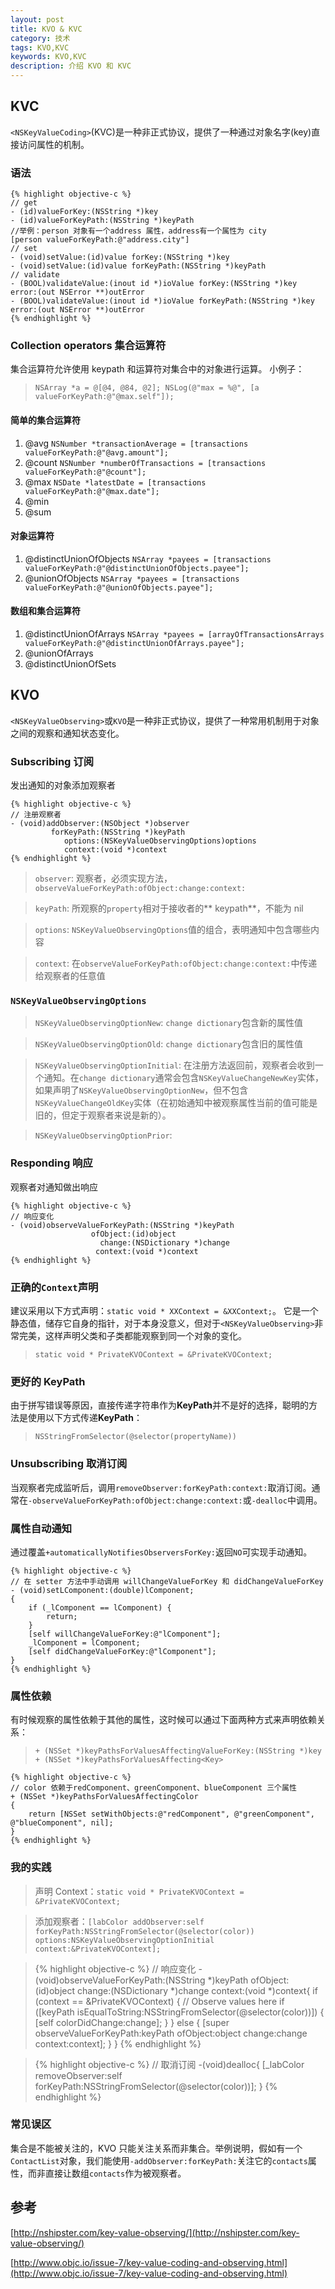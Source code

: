 ```yaml
---
layout: post
title: KVO & KVC
category: 技术
tags: KVO,KVC
keywords: KVO,KVC
description: 介绍 KVO 和 KVC
---
```



## **KVC**
`<NSKeyValueCoding>`(KVC)是一种非正式协议，提供了一种通过对象名字(key)直接访问属性的机制。

### 语法


    {% highlight objective-c %}
    // get
    - (id)valueForKey:(NSString *)key
    - (id)valueForKeyPath:(NSString *)keyPath
    //举例：person 对象有一个address 属性，address有一个属性为 city
    [person valueForKeyPath:@"address.city"]
    // set
    - (void)setValue:(id)value forKey:(NSString *)key
    - (void)setValue:(id)value forKeyPath:(NSString *)keyPath
    // validate
    - (BOOL)validateValue:(inout id *)ioValue forKey:(NSString *)key error:(out NSError **)outError
    - (BOOL)validateValue:(inout id *)ioValue forKeyPath:(NSString *)key error:(out NSError **)outError
    {% endhighlight %}


### Collection operators 集合运算符
集合运算符允许使用 keypath 和运算符对集合中的对象进行运算。
小例子：

> `NSArray *a = @[@4, @84, @2];
NSLog(@"max = %@", [a valueForKeyPath:@"@max.self"]);`

#### 简单的集合运算符

1. @avg `NSNumber *transactionAverage = [transactions valueForKeyPath:@"@avg.amount"];`
2. @count `NSNumber *numberOfTransactions = [transactions valueForKeyPath:@"@count"];`
3. @max `NSDate *latestDate = [transactions valueForKeyPath:@"@max.date"];`
4. @min
5. @sum


#### 对象运算符

1. @distinctUnionOfObjects `NSArray *payees = [transactions valueForKeyPath:@"@distinctUnionOfObjects.payee"];`
2. @unionOfObjects `NSArray *payees = [transactions valueForKeyPath:@"@unionOfObjects.payee"];`

#### 数组和集合运算符
1. @distinctUnionOfArrays `NSArray *payees = [arrayOfTransactionsArrays valueForKeyPath:@"@distinctUnionOfArrays.payee"];`
2. @unionOfArrays
3. @distinctUnionOfSets


## **KVO**

`<NSKeyValueObserving>`或`KVO`是一种非正式协议，提供了一种常用机制用于对象之间的观察和通知状态变化。

### Subscribing 订阅


发出通知的对象添加观察者



    {% highlight objective-c %}
    // 注册观察者
    - (void)addObserver:(NSObject *)observer
             forKeyPath:(NSString *)keyPath
                options:(NSKeyValueObservingOptions)options
                context:(void *)context
    {% endhighlight %}



> `observer`: 观察者，必须实现方法， `observeValueForKeyPath:ofObject:change:context:`

> `keyPath`: 所观察的`property`相对于接收者的** keypath**，不能为 nil

> `options`: `NSKeyValueObservingOptions`值的组合，表明通知中包含哪些内容

> `context`: 在`observeValueForKeyPath:ofObject:change:context:`中传递给观察者的任意值



### `NSKeyValueObservingOptions`



> `NSKeyValueObservingOptionNew`: `change dictionary`包含新的属性值

>`NSKeyValueObservingOptionOld`: `change dictionary`包含旧的属性值

> `NSKeyValueObservingOptionInitial`: 在注册方法返回前，观察者会收到一个通知。在`change dictionary`通常会包含`NSKeyValueChangeNewKey`实体，如果声明了`NSKeyValueObservingOptionNew`，但不包含`NSKeyValueChangeOldKey`实体（在初始通知中被观察属性当前的值可能是旧的，但定于观察者来说是新的）。

>`NSKeyValueObservingOptionPrior`:


### Responding 响应

观察者对通知做出响应


    {% highlight objective-c %}
    // 响应变化
    - (void)observeValueForKeyPath:(NSString *)keyPath
                      ofObject:(id)object
                        change:(NSDictionary *)change
                       context:(void *)context
    {% endhighlight %}



### 正确的`Context`声明

建议采用以下方式声明：`static void * XXContext = &XXContext;`。
它是一个静态值，储存它自身的指针，对于本身没意义，但对于`<NSKeyValueObserving>`非常完美，这样声明父类和子类都能观察到同一个对象的变化。

> `static void * PrivateKVOContext = &PrivateKVOContext;`



### 更好的 KeyPath

由于拼写错误等原因，直接传递字符串作为**KeyPath**并不是好的选择，聪明的方法是使用以下方式传递**KeyPath**：

> `NSStringFromSelector(@selector(propertyName))`


### Unsubscribing 取消订阅

当观察者完成监听后，调用`removeObserver:forKeyPath:context:`取消订阅。通常在`-observeValueForKeyPath:ofObject:change:context:`或`-dealloc`中调用。



### 属性自动通知

通过覆盖`+automaticallyNotifiesObserversForKey:`返回`NO`可实现手动通知。


    {% highlight objective-c %}
    // 在 setter 方法中手动调用 willChangeValueForKey 和 didChangeValueForKey
    - (void)setLComponent:(double)lComponent;
    {
        if (_lComponent == lComponent) {
            return;
        }
        [self willChangeValueForKey:@"lComponent"];
        _lComponent = lComponent;
        [self didChangeValueForKey:@"lComponent"];
    }
    {% endhighlight %}


### 属性依赖

有时候观察的属性依赖于其他的属性，这时候可以通过下面两种方式来声明依赖关系：

> `+ (NSSet *)keyPathsForValuesAffectingValueForKey:(NSString *)key`
> `+ (NSSet *)keyPathsForValuesAffecting<Key>`

    {% highlight objective-c %}
    // color 依赖于redComponent、greenComponent、blueComponent 三个属性
    + (NSSet *)keyPathsForValuesAffectingColor
    {
        return [NSSet setWithObjects:@"redComponent", @"greenComponent", @"blueComponent", nil];
    }
    {% endhighlight %}


### 我的实践

> 声明 Context：`static void * PrivateKVOContext = &PrivateKVOContext;`

> 添加观察者：`[labColor addObserver:self forKeyPath:NSStringFromSelector(@selector(color)) options:NSKeyValueObservingOptionInitial context:&PrivateKVOContext];`

>   {% highlight objective-c %}
    // 响应变化
    -(void)observeValueForKeyPath:(NSString *)keyPath ofObject:(id)object change:(NSDictionary *)change context:(void *)context{
        if (context == &PrivateKVOContext) {
            // Observe values here
            if ([keyPath isEqualToString:NSStringFromSelector(@selector(color))]) {
                [self colorDidChange:change];
            }
            } else {
                [super observeValueForKeyPath:keyPath ofObject:object change:change context:context];
        }
    }
    {% endhighlight %}


>   {% highlight objective-c %}
    // 取消订阅
    -(void)dealloc{
        [_labColor removeObserver:self forKeyPath:NSStringFromSelector(@selector(color))];
    }
    {% endhighlight %}


### **常见误区**
集合是不能被关注的，KVO 只能关注关系而非集合。举例说明，假如有一个`ContactList`对象，我们能使用`-addObserver:forKeyPath:`关注它的`contacts`属性，而非直接让数组`contacts`作为被观察者。

## 参考

[http://nshipster.com/key-value-observing/](http://nshipster.com/key-value-observing/)

[http://www.objc.io/issue-7/key-value-coding-and-observing.html](http://www.objc.io/issue-7/key-value-coding-and-observing.html)
